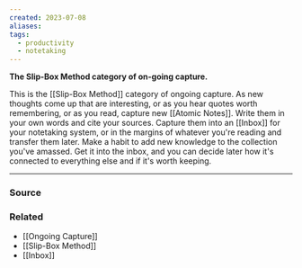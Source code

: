 ```yaml
---
created: 2023-07-08
aliases: 
tags:
  - productivity
  - notetaking
---
```

**The Slip-Box Method category of on-going capture.**

This is the [[Slip-Box Method]] category of ongoing capture. As new thoughts come up that are interesting, or as you hear quotes worth remembering, or as you read, capture new [[Atomic Notes]]. Write them in your own words and cite your sources. Capture them into an [[Inbox]] for your notetaking system, or in the margins of whatever you're reading and transfer them later. Make a habit to add new knowledge to the collection you've amassed. Get it into the inbox, and you can decide later how it's connected to everything else and if it's worth keeping.

****
### Source

### Related
- [[Ongoing Capture]]
- [[Slip-Box Method]]
- [[Inbox]]